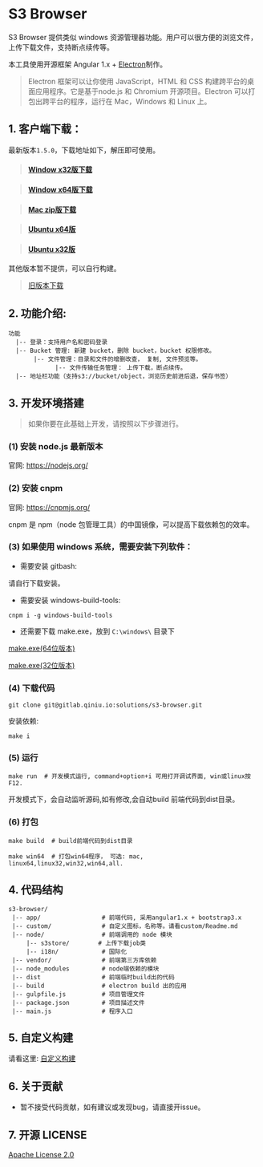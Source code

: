 
# S3 Browser

S3 Browser 提供类似 windows 资源管理器功能。用户可以很方便的浏览文件，上传下载文件，支持断点续传等。

本工具使用开源框架 Angular 1.x + [Electron](http://electron.atom.io/)制作。

> Electron 框架可以让你使用 JavaScript，HTML 和 CSS 构建跨平台的桌面应用程序。它是基于node.js 和 Chromium 开源项目。Electron 可以打包出跨平台的程序，运行在 Mac，Windows 和 Linux 上。


## 1. 客户端下载：

最新版本`1.5.0`，下载地址如下，解压即可使用。

> [<h4>Window x32版下载</h4>]()

> [<h4>Window x64版下载</h4>]()

> [<h4>Mac zip版下载</h4>]()

> [<h4>Ubuntu x64版</h4>]()

> [<h4>Ubuntu x32版</h4>]()

其他版本暂不提供，可以自行构建。

> [旧版本下载](all-releases.md)


## 2. 功能介绍:

```
功能
  |-- 登录：支持用户名和密码登录
  |-- Bucket 管理: 新建 bucket，删除 bucket，bucket 权限修改。
       |-- 文件管理：目录和文件的增删改查， 复制, 文件预览等。
             |-- 文件传输任务管理： 上传下载，断点续传。
  |-- 地址栏功能（支持s3://bucket/object，浏览历史前进后退，保存书签）
```


## 3. 开发环境搭建

> 如果你要在此基础上开发，请按照以下步骤进行。

### (1) 安装 node.js 最新版本

官网: https://nodejs.org/

### (2) 安装 cnpm

官网: https://cnpmjs.org/

cnpm 是 npm（node 包管理工具）的中国镜像，可以提高下载依赖包的效率。

### (3) 如果使用 windows 系统，需要安装下列软件：

* 需要安装 gitbash:

请自行下载安装。

* 需要安装 windows-build-tools:

```
cnpm i -g windows-build-tools
```

* 还需要下载 make.exe，放到 `C:\windows\` 目录下

[make.exe(64位版本)](http://luogc.oss-cn-hangzhou.qiniu.com/s3-browser-publish/windows-tools/64/make.exe)

[make.exe(32位版本)](http://luogc.oss-cn-hangzhou.qiniu.com/s3-browser-publish/windows-tools/32/make.exe)


### (4) 下载代码

```
git clone git@gitlab.qiniu.io:solutions/s3-browser.git
```

安装依赖:

```
make i
```

### (5) 运行

```
make run  # 开发模式运行, command+option+i 可用打开调试界面, win或linux按 F12.
```

开发模式下，会自动监听源码,如有修改,会自动build 前端代码到dist目录。


### (6) 打包

```
make build  # build前端代码到dist目录
```

```
make win64  # 打包win64程序， 可选: mac, linux64,linux32,win32,win64,all.
```


## 4. 代码结构

```
s3-browser/
 |-- app/                 # 前端代码, 采用angular1.x + bootstrap3.x
 |-- custom/              # 自定义图标，名称等。请看custom/Readme.md
 |-- node/                # 前端调用的 node 模块
     |-- s3store/        # 上传下载job类
     |-- i18n/            # 国际化
 |-- vendor/              # 前端第三方库依赖
 |-- node_modules         # node端依赖的模块
 |-- dist                 # 前端临时build出的代码
 |-- build                # electron build 出的应用
 |-- gulpfile.js          # 项目管理文件
 |-- package.json         # 项目描述文件
 |-- main.js              # 程序入口
```

## 5. 自定义构建

请看这里: [自定义构建](custom/)

## 6. 关于贡献

* 暂不接受代码贡献，如有建议或发现bug，请直接开issue。

## 7. 开源 LICENSE

[Apache License 2.0](LICENSE)

